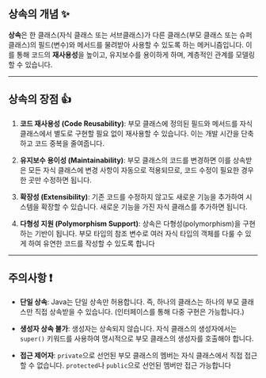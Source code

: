 ## 상속의 개념 ✨

**상속**은 한 클래스(자식 클래스 또는 서브클래스)가 다른 클래스(부모 클래스 또는 슈퍼클래스)의 필드(변수)와 메서드를 물려받아 사용할 수 있도록 하는 메커니즘입니다. 이를 통해 코드의 **재사용성**을 높이고, 유지보수를 용이하게 하며, 계층적인 관계를 모델링할 수 있습니다.

----
## 상속의 장점 👍

1. **코드 재사용성 (Code Reusability)**: 부모 클래스에 정의된 필드와 메서드를 자식 클래스에서 별도로 구현할 필요 없이 재사용할 수 있습니다. 이는 개발 시간을 단축하고 코드 중복을 줄여줍니다.
    
2. **유지보수 용이성 (Maintainability)**: 부모 클래스의 코드를 변경하면 이를 상속받은 모든 자식 클래스에 변경 사항이 자동으로 적용되므로, 코드 수정이 필요한 경우 한 곳만 수정하면 됩니다.
    
3. **확장성 (Extensibility)**: 기존 코드를 수정하지 않고도 새로운 기능을 추가하여 시스템을 확장할 수 있습니다. 새로운 기능을 가진 자식 클래스를 추가하면 됩니다.
    
4. **다형성 지원 (Polymorphism Support)**: 상속은 다형성(polymorphism)을 구현하는 기반이 됩니다. 부모 타입의 참조 변수로 여러 자식 타입의 객체를 다룰 수 있게 하여 유연한 코드를 작성할 수 있도록 합니다

---
## 주의사항 ❗

- **단일 상속**: Java는 단일 상속만 허용합니다. 즉, 하나의 클래스는 하나의 부모 클래스만 직접 상속받을 수 있습니다. (인터페이스를 통해 다중 구현은 가능합니다.)
    
- **생성자 상속 불가**: 생성자는 상속되지 않습니다. 자식 클래스의 생성자에서는 `super()` 키워드를 사용하여 명시적으로 부모 클래스의 생성자를 호출해야 합니다.
    
- **접근 제어자**: `private`으로 선언된 부모 클래스의 멤버는 자식 클래스에서 직접 접근할 수 없습니다. `protected`나 `public`으로 선언된 멤버만 접근 가능합니다
